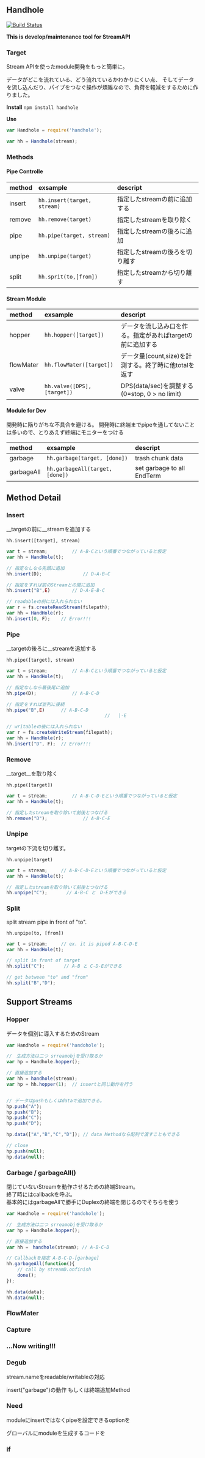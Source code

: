 ## Handhole
[![Build Status](https://secure.travis-ci.org/uzuna/handhole.png?branch=master)](http://travis-ci.org/uzuna/handhole)

__This is develop/maintenance tool for StreamAPI__

### Target

Stream APIを使ったmodule開発をもっと簡単に。

データがどこを流れている、どう流れているかわかりにくい点、
そしてデータを流し込んだり、パイプをつなぐ操作が煩雑なので、負荷を軽減をするために作りました。

__Install__
`npm install handhole`


__Use__

```javascript
var Handhole = require('handhole');

var hh = Handhole(stream);
```

### Methods

#### Pipe Controlle

|method|exsample|descript|
|:---|:---|:---|
|insert|`hh.insert(target, stream)`|指定したstreamの前に追加する|
|remove|`hh.remove(target)`|指定したstreamを取り除く|
|pipe|`hh.pipe(target, stream)`|指定したstreamの後ろに追加|
|unpipe|`hh.unpipe(target)`|指定したstreamの後ろを切り離す|
|split|`hh.sprit(to,[from])`|指定したstreamから切り離す|

#### Stream Module

|method|exsample|descript|
|:---|:---|:---|
|hopper|`hh.hopper([target])`|データを流し込み口を作る。指定があればtargetの前に追加する|
|flowMater|`hh.flowMater([target])`|データ量(count,size)を計測する。終了時に他totalを返す|
|valve|`hh.valve([DPS],[target])`|DPS(data/sec)を調整する(0=stop, 0 > no limit)|

#### Module for Dev

開発時に陥りがちな不具合を避ける。
開発時に終端までpipeを通してないことは多いので、とりあえず終端にモニターをつける

|method|exsample|descript|
|:---|:---|:---|
|garbage|`hh.garbage(target, [done])`|trash chunk data|
|garbageAll|`hh.garbageAll(target, [done])`|set garbage to all EndTerm|

## Method Detail

### Insert

__targetの前に__streamを追加する

`hh.insert([target], stream)`

```javascript
var t = stream;			// A-B-Cという順番でつながっていると仮定
var hh = HandHole(t);

// 指定なしなら先頭に追加
hh.insert(D);				// D-A-B-C

// 指定をすれば前のStreamとの間に追加
hh.insert("B",E)		// D-A-E-B-C

// readableの前には入れられない
var r = fs.createReadStream(filepath);
var hh = HandHole(r);
hh.insert(0, F);	// Error!!!
```

### Pipe

__targetの後ろに__streamを追加する

`hh.pipe([target], stream)`

```javascript
var t = stream;			// A-B-Cという順番でつながっていると仮定
var hh = HandHole(t);

// 指定なしなら最後尾に追加
hh.pipe(D);				// A-B-C-D

// 指定をすれば並列に接続
hh.pipe("B",E)		// A-B-C-D
									//   |-E

// writableの後には入れられない
var r = fs.createWriteStream(filepath);
var hh = HandHole(r);
hh.insert("D", F);	// Error!!!

```


### Remove

__target__を取り除く

`hh.pipe([target])`

```javascript
var t = stream;			// A-B-C-D-Eという順番でつながっていると仮定
var hh = HandHole(t);

// 指定したstreamを取り除いて前後とつなげる
hh.remove("D");				// A-B-C-E

```

### Unpipe

targetの下流を切り離す。

`hh.unpipe(target)`

```javascript
var t = stream;     // A-B-C-D-Eという順番でつながっていると仮定
var hh = HandHole(t);

// 指定したstreamを取り除いて前後とつなげる
hh.unpipe("C");       // A-B-C と　D-Eができる

```


### Split

split stream pipe in front of "to".  

`hh.unpipe(to, [from])`

```javascript
var t = stream;     // ex. it is piped A-B-C-D-E
var hh = HandHole(t);

// split in front of target
hh.split("C");       // A-B と C-D-Eができる

// get between "to" and "from"
hh.split("B","D");

```

## Support Streams

### Hopper

データを個別に導入するためのStream

```javascript
var Handhole = require('handohole');

//　生成方法は二つ srreamobjを受け取るか
var hp = Handhole.hopper();

// 直接追加する
var hh = handhole(stream);
var hp = hh.hopper(1);	// insertと同じ動作を行う


// データはpushもしくはdataで追加できる。
hp.push("A");
hp.push("B");
hp.push("C");
hp.push("D");

hp.data(["A","B","C","D"]);	// data Methodなら配列で渡すこともできる

// close
hp.push(null);
hp.data(null);

```

### Garbage / garbageAll()

閉じていないStreamを動作させるための終端Stream。  
終了時にはcallbackを呼ぶ。  
基本的にはgarbageAllで勝手にDuplexの終端を閉じるのでそちらを使う

```javascript
var Handhole = require('handohole');

//　生成方法は二つ srreamobjを受け取るか
var hp = Handhole.hopper();

// 直接追加する
var hh =　handhole(stream); // A-B-C-D

// Callbackを指定 A-B-C-D-[garbage]
hh.garbageAll(function(){
	// call by streamD.onfinish
	done();
});

hh.data(data);
hh.data(null);

```


### FlowMater
### Capture

### ...Now writing!!!


### Degub

stream.nameをreadable/writableの対応

insert("garbage")の動作
もしくは終端追加Method

### Need

moduleにinsertではなくpipeを設定できるoptionを

グローバルにmoduleを生成するコードを

### if

